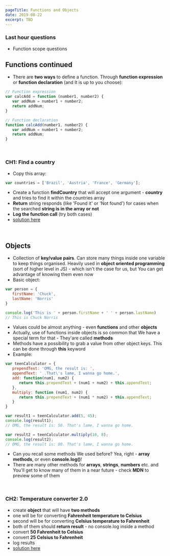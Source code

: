 ```yaml
---
pageTitle: Functions and Objects
date: 2019-08-22
excerpt: TBD
---
```


### Last hour questions
* Function scope questions

## Functions continued

* There are **two ways** to define a function. Through **function expression** or **function declaration** (and It is up to you choose):

````Javascript
// Function expression
var calcAdd = function (number1, number2) {
   var addNum = number1 + number2;
   return addNum;
}

// Function declaration
function calcAdd(number1, number2) {
   var addNum = number1 + number2;
   return addNum;
}
````

<br>

### CH1: Find a country

* Copy this array:
````Javascript
var countries = ['Brazil', 'Austria', 'France', 'Germany'];
````
* Create a function **findCountry** that will accept one argument - **country** and tries to find it within the countries array
* **Return** string responds (like 'Found it' or 'Not found') for cases when the searched **string is in the array or not**
* **Log the function call** (try both cases)
* [solution here](https://codepen.io/Phhunkhouse/pen/XWrMqeQ)

<br>

## Objects

* Collection of **key/value pairs**. Can store many things inside one variable to keep things organised. Heavily used in **object oriented programming** (sort of higher level in JS) - which isn't the case for us, but You can get advantage of knowing them even now
* Basic object:

````Javascript
var person = {
   firstName: 'Chuck',
   lastName: 'Norris'
}

console.log('This is ' + person.firstName + ' ' + person.lastName)
// This is Chuck Norris
````

* Values could be almost anything - even **functions** and other **objects**
* Actually, use of functions inside objects is so common that We have a special term for that - They'are called **methods**
* Methods have a possibility to grab a value from other object keys. This can be done through **this** keyword
* Example:

````Javascript
var teenCalculator = {
   prependText: 'OMG, the result is: ',
   appendText: ' .That\'s lame, I wanna go home.',
   add: function(num1, num2) {
      return this.prependText + (num1 + num2) + this.appendText;
   },
   multiply: function (num1, num2) {
      return this.prependText + (num1 * num2) + this.appendText;
   }
}

var result1 = teenCalculator.add(5, 45);
console.log(result1);
// OMG, the result is: 50. That's lame, I wanna go home.

var result2 = teenCalculator.multiply(10, 8);
console.log(result2);
// OMG, the result is: 80. That's lame, I wanna go home.
````

* Can you recall some methods We used before? Yea, right - **array methods**, or even **console.log()**!
* There are many other methods for **arrays**, **strings**, **numbers** etc. and You'll get to know many of them in a near future - check **MDN** to preview some of them

<br>

### CH2: Temperature converter 2.0

* create **object** that will have **two methods**
* one will be for converting **Fahrenheit temperature to Celsius**
* second will be for converting **Celsius temperature to Fahrenheit**
* both of them should **return result** - no console.log inside a method
* convert **50 Fahrenheit to Celsius**
* convert **25 Celsius to Fahrenheit**
* log results
* [solution here](https://codepen.io/Phhunkhouse/pen/vYBxjQx)